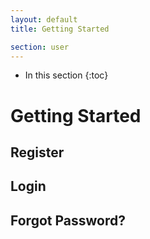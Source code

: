 ```yaml
---
layout: default
title: Getting Started

section: user
---
```


* In this section
{:toc}

Getting Started
===============


Register
--------

Login
-----

Forgot Password?
----------------
